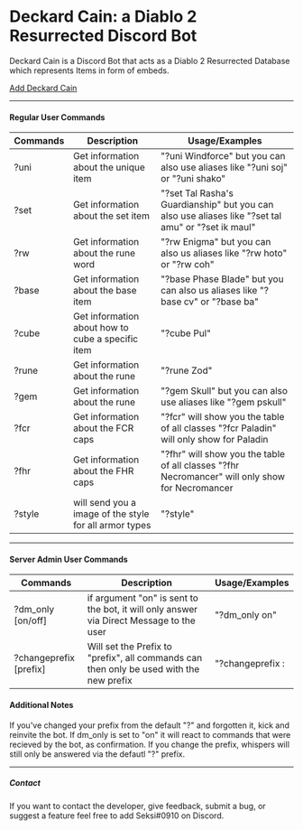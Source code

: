 # Deckard Cain: a Diablo 2 Resurrected Discord Bot
Deckard Cain is a Discord Bot that acts as a Diablo 2 Resurrected Database which represents Items in form of embeds.

[Add Deckard Cain](https://discord.com/oauth2/authorize?client_id=878213420342730762&permissions=3072&scope=bot)


------------------------------------------------------------------------------
#### Regular User Commands

Commands | Description | Usage/Examples
---------|-------------|--------
?uni | Get information about the unique item | "?uni Windforce" but you can also use aliases like "?uni soj" or "?uni shako"
?set | Get information about the set item | "?set Tal Rasha's Guardianship" but you can also use aliases like "?set tal amu" or "?set ik maul"
?rw | Get information about the rune word | "?rw Enigma" but you can also us aliases like "?rw hoto" or "?rw coh"
?base | Get information about the base item | "?base Phase Blade" but you can also us aliases like "?base cv" or "?base ba"
?cube | Get information about how to cube a specific item | "?cube Pul"
?rune | Get information about the rune | "?rune Zod"
?gem | Get information about the rune | "?gem Skull" but you can also use aliases like "?gem pskull"
?fcr | Get information about the FCR caps | "?fcr" will show you the table of all classes "?fcr Paladin" will only show for Paladin
?fhr | Get information about the FHR caps | "?fhr" will show you the table of all classes "?fhr Necromancer" will only show for Necromancer
?style | will send you a image of the style for all armor types | "?style"

-------------------------------------------------------------------------------


#### Server Admin User Commands
Commands | Description | Usage/Examples
---------|-------------|--------
?dm_only [on/off] | if argument "on" is sent to the bot, it will only answer via Direct Message to the user | "?dm_only on"
?changeprefix [prefix] | Will set the Prefix to "prefix", all commands can then only be used with the new prefix | "?changeprefix :


#### Additional Notes

If you've changed your prefix from the default "?" and forgotten it, kick and reinvite the bot.
If dm_only is set to "on" it will react to commands that were recieved by the bot, as confirmation.
If you change the prefix, whispers will still only be answered via the defautl "?" prefix.

---------------------------------------------------------------------------------
##### Contact

If you want to contact the developer, give feedback, submit a bug, or suggest a feature feel free to add Seksi#0910 on Discord. 
